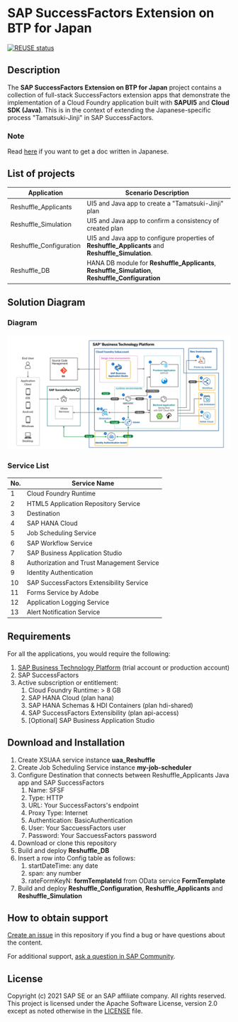 # SAP SuccessFactors Extension on BTP for Japan
[![REUSE status](https://api.reuse.software/badge/github.com/SAP-samples/btp-sfsf-extension-japan)](https://api.reuse.software/info/github.com/SAP-samples/btp-sfsf-extension-japan)

## Description

The **SAP SuccessFactors Extension on BTP for Japan** project contains a collection of full-stack SuccessFactors extension apps that demonstrate the implementation of a Cloud Foundry application built with **SAPUI5** and **Cloud SDK (Java)**. This is in the context of extending the Japanese-specific process "Tamatsuki-Jinji" in SAP SuccessFactors.

### Note

Read [here](./README_JP.md) if you want to get a doc written in Japanese.

## List of projects

| Application             | Scenario Description                                         |
| ----------------------- | ------------------------------------------------------------ |
| Reshuffle_Applicants    | UI5 and Java app to create a "Tamatsuki-Jinji" plan          |
| Reshuffle_Simulation    | UI5 and Java app to confirm a consistency of created plan    |
| Reshuffle_Configuration | UI5 and Java app to configure properties of **Reshuffle_Applicants** and **Reshuffle_Simulation**. |
| Reshuffle_DB            | HANA DB module for **Reshuffle_Applicants**, **Reshuffle_Simulation**, **Reshuffle_Configuration** |

## Solution Diagram

### Diagram

![Diagram](./figs/solutionDiagram.png)

### Service List

| **No.** | **Service Name**                            |
| ------- | ------------------------------------------- |
| 1       | Cloud Foundry Runtime                       |
| 2       | HTML5 Application Repository  Service       |
| 3       | Destination                                 |
| 4       | SAP HANA Cloud                              |
| 5       | Job Scheduling Service                      |
| 6       | SAP Workflow Service                        |
| 7       | SAP Business Application Studio             |
| 8       | Authorization and Trust  Management Service |
| 9       | Identity Authentication                     |
| 10      | SAP SuccessFactors Extensibility  Service   |
| 11      | Forms Service by Adobe                      |
| 12      | Application Logging  Service                |
| 13      | Alert Notification Service                  |

## Requirements

For all the applications, you would require the following:

1. [SAP Business Technology Platform](https://www.sap.com/products/business-technology-platform/trial.html) (trial account or production account)
2. SAP SuccessFactors 
3. Active subscription or entitlement:
   1. Cloud Foundry Runtime: > 8 GB
   2. SAP HANA Cloud (plan hana)
   3. SAP HANA Schemas & HDI Containers (plan hdi-shared)
   4. SAP SuccessFactors Extensibility (plan api-access) 
   5. [Optional] SAP Business Application Studio

## Download and Installation

1. Create XSUAA service instance **uaa_Reshuffle**
2. Create Job Scheduling Service instance **my-job-scheduler**
3. Configure Destination that connects between Reshuffle_Applicants Java app and SAP SuccessFactors
   1. Name: SFSF
   2. Type: HTTP
   3. URL: Your SuccessFactors's endpoint
   4. Proxy Type: Internet
   5. Authentication: BasicAuthentication
   6. User: Your SaccuessFactors user
   7. Password: Your SaccuessFactors password
4. Download or clone this repository
5. Build and deploy **Reshuffle_DB**
6. Insert a row into Config table as follows:
   1. startDateTime: any date
   2. span: any number
   3. rateFormKeyN: **formTemplateId** from OData service **FormTemplate**
7. Build and deploy **Reshuffle_Configuration**, **Reshuffle_Applicants** and **Reshuffle_Simulation**

## How to obtain support

[Create an issue](https://github.com/SAP-samples/btp-sfsf-extentsion-japan/issues) in this repository if you find a bug or have questions about the content.

For additional support, [ask a question in SAP Community](https://answers.sap.com/questions/ask.html).

## License
Copyright (c) 2021 SAP SE or an SAP affiliate company. All rights reserved. This project is licensed under the Apache Software License, version 2.0 except as noted otherwise in the [LICENSE](LICENSES/Apache-2.0.txt) file.
